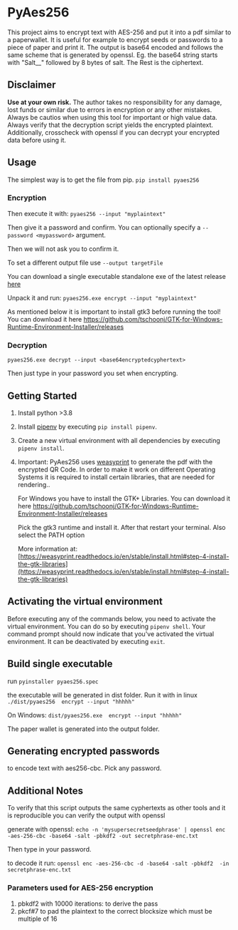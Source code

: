 # PyAes256

This project aims to encrypt text with AES-256 and put it into a pdf similar to a paperwallet.
It is useful for example to encrypt seeds or passwords to a piece of paper and print it.
The output is base64 encoded and follows the same scheme that is generated by openssl.
Eg. the base64 string starts with "Salt__" followed by 8 bytes of salt. The Rest is the ciphertext.

## Disclaimer

<b>Use at your own risk.</b> The author takes no responsibility for any damage, lost funds or similar due to errors in encryption or any other mistakes.
Always be cautios when using this tool for important or high value data. Always verify that the decryption script yields the encrypted plaintext.
Additionally, crosscheck with openssl if you can decrypt your encrypted data before using it. 

## Usage

The simplest way is to get the file from pip.
`pip install pyaes256`

### Encryption

Then execute it with: `pyaes256 --input "myplaintext"`

Then give it a password and confirm. You can optionally specify a 
`--password <mypassword>` argument.

Then we will not ask you to confirm it. 

To set a different output file use 
`--output targetFile`

You can download a single executable standalone exe of the latest release [here](https://github.com/The-Crocop/pyaes256/releases)

Unpack it and run:
`pyaes256.exe encrypt --input "myplaintext"`

As mentioned below it is important to install gtk3 before running the tool!
You can download it here https://github.com/tschoonj/GTK-for-Windows-Runtime-Environment-Installer/releases

### Decryption

`pyaes256.exe decrypt --input <base64encryptedcyphertext>`

Then just type in your password you set when encrypting.


## Getting Started
1. Install python >3.8
1. Install [pipenv](https://pypi.python.org/pypi/pipenv) by executing `pip install pipenv`.
1. Create a new virtual environment with all dependencies by executing `pipenv install`.
1. Important: PyAes256 uses [weasyprint](https://github.com/Kozea/WeasyPrint) to generate the pdf with the encrypted QR Code.
   In order to make it work on different Operating Systems it is required  to install certain libraries, that are needed for rendering..
   
   For Windows you have to install the GTK+ Libraries.
   You can download it here https://github.com/tschoonj/GTK-for-Windows-Runtime-Environment-Installer/releases
   
   Pick the gtk3 runtime and install it. After that restart your terminal. Also select the PATH option
   
   More information at:
   [https://weasyprint.readthedocs.io/en/stable/install.html#step-4-install-the-gtk-libraries](https://weasyprint.readthedocs.io/en/stable/install.html#step-4-install-the-gtk-libraries)
   
## Activating the virtual environment
Before executing any of the commands below, you need to activate the virtual environment.
You can do so by executing `pipenv shell`.
Your command prompt should now indicate that you've activated the virtual environment.
It can be deactivated by executing `exit`.  

## Build single executable
run `pyinstaller pyaes256.spec`

the executable will be generated in dist folder.
Run it with in linux
`./dist/pyaes256  encrypt --input "hhhhh"`

On Windows: 
`dist/pyaes256.exe  encrypt --input "hhhhh"`

The paper wallet is generated into the output folder.

## Generating encrypted passwords 
to encode text with aes256-cbc. Pick any password.

## Additional Notes
To verify that this script outputs the same cyphertexts as other tools and it is reproducible you can verify the output with openssl

generate with openssl:
`echo -n 'mysupersecretseedphrase' | openssl enc  -aes-256-cbc -base64 -salt -pbkdf2 -out secretphrase-enc.txt`

Then type in your password.

to decode it run: 
`openssl enc -aes-256-cbc -d -base64 -salt -pbkdf2  -in secretphrase-enc.txt`

### Parameters used for AES-256 encryption

1. pbkdf2 with 10000 iterations: to derive the pass
1. pkcf#7 to pad the plaintext to the correct blocksize which must be multiple of 16
